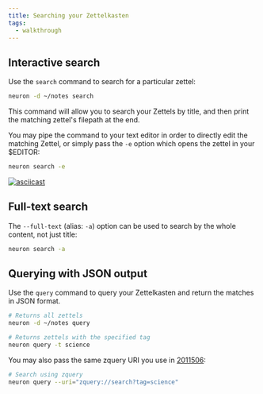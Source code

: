 ```yaml
---
title: Searching your Zettelkasten
tags:
  - walkthrough
---
```


## Interactive search

Use the `search` command to search for a particular zettel:

```bash
neuron -d ~/notes search
```

This command will allow you to search your Zettels by title, and then print the matching zettel's filepath at the end. 

You may pipe the command to your text editor in order to directly edit the matching Zettel, or simply pass the `-e` option which opens the zettel in your $EDITOR:

```bash
neuron search -e
```

[![asciicast](https://asciinema.org/a/313358.png)](https://asciinema.org/a/313358)

## Full-text search

The `--full-text` (alias: `-a`) option can be used to search by the whole content, not just title:

```bash
neuron search -a
```

## Querying with JSON output

Use the `query` command to query your Zettelkasten and return the matches in JSON format. 

```bash
# Returns all zettels
neuron -d ~/notes query
```

```bash
# Returns zettels with the specified tag
neuron query -t science
```

You may also pass the same zquery URI you use in [2011506](zcf://linking-multiple):

```bash
# Search using zquery
neuron query --uri="zquery://search?tag=science"
```
